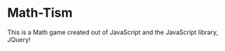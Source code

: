 Math-Tism
=========

This is a Math game created out of JavaScript and the JavaScript library, JQuery!
